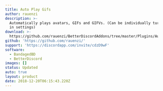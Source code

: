 ```yaml
---
title: Auto Play Gifs
author: rauenzi
description: >-
  Automatically plays avatars, GIFs and GIFVs. (Can be individually turned off
  in settings)
download: >-
  https://github.com/rauenzi/BetterDiscordAddons/tree/master/Plugins/AutoPlayGifs
github: 'https://github.com/rauenzi/'
support: 'https://discordapp.com/invite/cdzD9wF'
software:
  - BandagedBD
  - BetterDiscord
images: []
status: Updated
auto: true
layout: product
date: 2018-12-20T06:15:43.220Z
---
```


